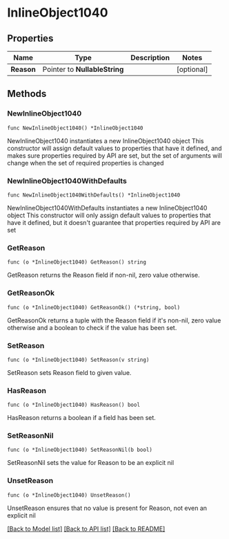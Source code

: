 # InlineObject1040

## Properties

Name | Type | Description | Notes
------------ | ------------- | ------------- | -------------
**Reason** | Pointer to **NullableString** |  | [optional] 

## Methods

### NewInlineObject1040

`func NewInlineObject1040() *InlineObject1040`

NewInlineObject1040 instantiates a new InlineObject1040 object
This constructor will assign default values to properties that have it defined,
and makes sure properties required by API are set, but the set of arguments
will change when the set of required properties is changed

### NewInlineObject1040WithDefaults

`func NewInlineObject1040WithDefaults() *InlineObject1040`

NewInlineObject1040WithDefaults instantiates a new InlineObject1040 object
This constructor will only assign default values to properties that have it defined,
but it doesn't guarantee that properties required by API are set

### GetReason

`func (o *InlineObject1040) GetReason() string`

GetReason returns the Reason field if non-nil, zero value otherwise.

### GetReasonOk

`func (o *InlineObject1040) GetReasonOk() (*string, bool)`

GetReasonOk returns a tuple with the Reason field if it's non-nil, zero value otherwise
and a boolean to check if the value has been set.

### SetReason

`func (o *InlineObject1040) SetReason(v string)`

SetReason sets Reason field to given value.

### HasReason

`func (o *InlineObject1040) HasReason() bool`

HasReason returns a boolean if a field has been set.

### SetReasonNil

`func (o *InlineObject1040) SetReasonNil(b bool)`

 SetReasonNil sets the value for Reason to be an explicit nil

### UnsetReason
`func (o *InlineObject1040) UnsetReason()`

UnsetReason ensures that no value is present for Reason, not even an explicit nil

[[Back to Model list]](../README.md#documentation-for-models) [[Back to API list]](../README.md#documentation-for-api-endpoints) [[Back to README]](../README.md)


